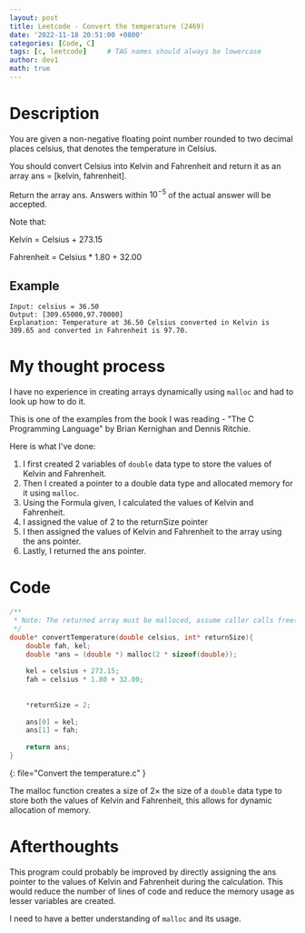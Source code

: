 ```yaml
---
layout: post
title: Leetcode - Convert the temperature (2469)
date: '2022-11-18 20:51:00 +0800'
categories: [Code, C]
tags: [c, leetcode]     # TAG names should always be lowercase
author: dev1
math: true
---
```


# Description
You are given a non-negative floating point number rounded to two decimal places celsius, that denotes the temperature in Celsius.

You should convert Celsius into Kelvin and Fahrenheit and return it as an array ans = [kelvin, fahrenheit].

Return the array ans. Answers within $10^{-5}$ of the actual answer will be accepted.

Note that:

Kelvin = Celsius + 273.15

Fahrenheit = Celsius * 1.80 + 32.00

## Example

```shell
Input: celsius = 36.50
Output: [309.65000,97.70000]
Explanation: Temperature at 36.50 Celsius converted in Kelvin is 309.65 and converted in Fahrenheit is 97.70.
```

# My thought process
I have no experience in creating arrays dynamically using `malloc` and had to look up how to do it.

This is one of the examples from the book I was reading - "The C Programming Language" by Brian Kernighan and Dennis Ritchie.

Here is what I've done:
1. I first created 2 variables of `double` data type to store the values of Kelvin and Fahrenheit.
2. Then I created a pointer to a double data type and allocated memory for it using `malloc`.
3. Using the Formula given, I calculated the values of Kelvin and Fahrenheit.
4. I assigned the value of 2 to the returnSize pointer
5. I then assigned the values of Kelvin and Fahrenheit to the array using the ans pointer.
6. Lastly, I returned the ans pointer.

# Code
```c
/**
 * Note: The returned array must be malloced, assume caller calls free().
 */
double* convertTemperature(double celsius, int* returnSize){
    double fah, kel;
    double *ans = (double *) malloc(2 * sizeof(double));
    
    kel = celsius + 273.15;
    fah = celsius * 1.80 + 32.00;
    
    
    *returnSize = 2;
    
    ans[0] = kel;
    ans[1] = fah;
    
    return ans;
}
```
{: file="Convert the temperature.c" }

The malloc function creates a size of $2\times$ the size of a `double` data type to store both the values of Kelvin and Fahrenheit, this allows for dynamic allocation of memory.

# Afterthoughts
This program could probably be improved by directly assigning the ans pointer to the values of Kelvin and Fahrenheit during the calculation. This would reduce the number of lines of code and reduce the memory usage as lesser variables are created.

I need to have a better understanding of `malloc` and its usage.
